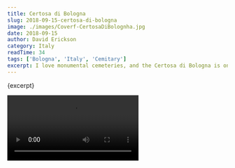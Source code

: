 ```yaml
---
title: Certosa di Bologna
slug: 2018-09-15-certosa-di-bologna
image: ./images/Coverf-CertosaDiBolognha.jpg
date: 2018-09-15
author: David Erickson
category: Italy
readTime: 34
tags: ['Bologna', 'Italy', 'Cemitary']
excerpt: I love monumental cemeteries, and the Certosa di Bologna is one of the best in Italy. You can spend hours here looking at the statuary. I made this video as a tribute to those who are buried here and those who loved them.
---
```


<script>
  import Video from '$lib/Video.svelte';
  import PhotoGrid from '$lib/PhotoGrid.svelte'
</script>

<p class="has-drop-cap">
  {excerpt}
</p>

<Video src="https://youtube.com/embed/ho6sQezWCKA" title="Certosa di Bologna"/>
